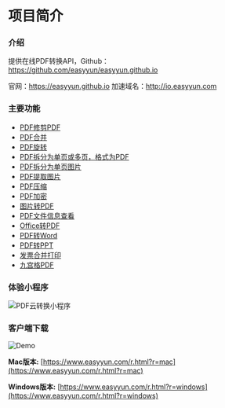 # 项目简介


### **介绍**

提供在线PDF转换API，Github： <https://github.com/easyyun/easyyun.github.io>

官网：<https://easyyun.github.io> 加速域名：<http://io.easyyun.com>

### **主要功能**

- [PDF修剪PDF](/api/pdf.trim.html)
- [PDF合并](/api/pdf.merge.html)
- [PDF旋转](/api/pdf.rotate.html)
- [PDF拆分为单页或多页，格式为PDF](/api/pdf.split-to-pdf.html)
- [PDF拆分为单页图片](/api/pdf.split-to-image.html)
- [PDF提取图片](/api/pdf.pdf-extract-image.html)
- [PDF压缩](/api/pdf.compress.html)
- [PDF加密](/api/pdf.encrypt.html)
- [图片转PDF](/api/pdf.image-to-pdf.html)
- [PDF文件信息查看](/api/pdf.info.html)
- [Office转PDF](/api/pdf.offcie-to-pdf.html)
- [PDF转Word](/api/pdf.pdf-to-doc.html)
- [PDF转PPT](/api/pdf.pdf-to-pptx.html)
- [发票合并打印](/api/pdf.pdf-2a5-to-a4.html)
- [九宫格PDF](/api/pdf.pdf-pdf-to-grid.html)


### 体验小程序

![PDF云转换小程序](https://www.easyyun.com/static/xcx/xcx_m.jpg)


### 客户端下载

![Demo](https://www.easyyun.com/static/client/mac_demo.jpg)



**Mac版本:** [https://www.easyyun.com/r.html?r=mac](https://www.easyyun.com/r.html?r=mac)

**Windows版本:** [https://www.easyyun.com/r.html?r=windows](https://www.easyyun.com/r.html?r=windows)
